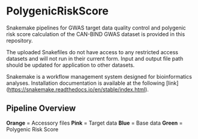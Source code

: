 # PolygenicRiskScore
Snakemake pipelines for GWAS target data quality control and polygenic risk score calculation of the CAN-BIND GWAS dataset is provided in this repository. 

The uploaded Snakefiles do not have access to any restricted access datasets and will not run in their current form. Input and output file path should be updated for application to other datasets.

Snakemake is a workflow management system designed for bioinformatics analyses. Installation documentation is available at the following [link] (https://snakemake.readthedocs.io/en/stable/index.html).


## Pipeline Overview


**Orange** = Accessory files 
**Pink** = Target data
**Blue** = Base data
**Green** = Polygenic Risk Score


